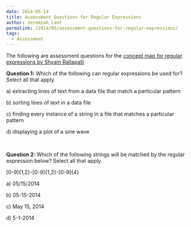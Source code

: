 ```yaml
---
date: 2014-05-14
title: Assessment Questions for Regular Expressions
author: Jeremiah Lant
permalink: /2014/05/assessment-questions-for-regular-expressions/
tags:
  - Assessment
---
```

The following are assessment questions for the [concept map for regular expressions by Shyam Rallapalli][1]

**Question 1:** Which of the following can regular expressions be used for? Select all that apply.

a) extracting lines of text from a data file that match a particular pattern

b) sorting lines of text in a data file

c) finding every instance of a string in a file that matches a particular pattern

d) displaying a plot of a sine wave

&nbsp;

**Question 2:** Which of the following strings will be matched by the regular expression below? Select all that apply.

[0-9]{1,2}-[0-9]{1,2}-[0-9]{4}

a) 05/15/2014

b) 05-15-2014

c) May 15, 2014

d) 5-1-2014

&nbsp;

&nbsp;

 [1]: http://teaching.software-carpentry.org/2014/04/30/concept-map-for-regular-expressions/ "Concept Map for Regular Expressions"
